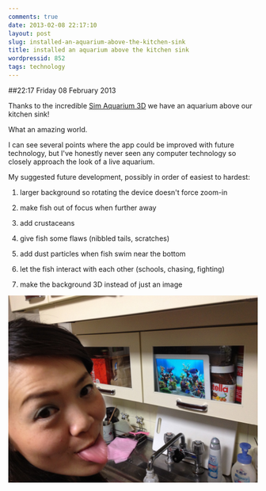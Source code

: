 ```yaml
---
comments: true
date: 2013-02-08 22:17:10
layout: post
slug: installed-an-aquarium-above-the-kitchen-sink
title: installed an aquarium above the kitchen sink
wordpressid: 852
tags: technology
---
```


##22:17 Friday 08 February 2013

Thanks to the incredible [Sim Aquarium 3D](http://simaquarium.com/) we have an aquarium above our kitchen sink!

What an amazing world.

I can see several points where the app could be improved with future technology, but I've honestly never seen any computer technology so closely approach the look of a live aquarium.

My suggested future development, possibly in order of easiest to hardest:



	
  1. larger background so rotating the device doesn't force zoom-in

	
  2. make fish out of focus when further away

	
  3. add crustaceans

	
  4. give fish some flaws (nibbled tails, scratches)

	
  5. add dust particles when fish swim near the bottom

	
  6. let the fish interact with each other (schools, chasing, fighting)

	
  7. make the background 3D instead of just an image


[![IMG_3824_small](/images/2013/02/IMG_3824_small.jpg)](/images/2013/02/IMG_3824_small.jpg)
